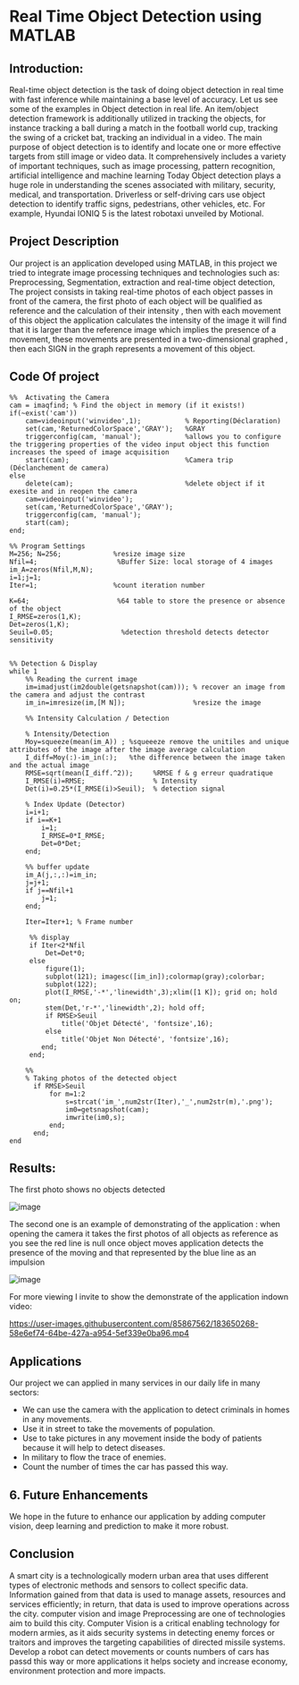 # Real Time Object Detection using MATLAB

 
## Introduction:

Real-time object detection is the task of doing object detection in real time with fast inference while maintaining a base level of accuracy. Let us see some of the examples in Object detection in real life. An item/object detection framework is additionally utilized in tracking the objects, for instance tracking a ball during a match in the football world cup, tracking the swing of a cricket bat, tracking an individual in a video.
The main purpose of object detection is to identify and locate one or more effective targets from still image or video data. It comprehensively includes a variety of important techniques, such as image processing, pattern recognition, artificial intelligence and machine learning
Today Object detection plays a huge role in understanding the scenes associated with military, security, medical, and transportation. Driverless or self-driving cars use object detection to identify traffic signs, pedestrians, other vehicles, etc. For example, Hyundai IONIQ 5 is the latest robotaxi unveiled by Motional.

## Project Description

Our project is an application developed using MATLAB, in this project we tried to integrate image processing techniques and technologies such as: Preprocessing, Segmentation, extraction and real-time object detection, The project consists in taking real-time photos of each object passes in front of the camera, the first photo of each object will be qualified as reference and the calculation of their intensity , then with each movement of this object the application calculates the intensity of the image it will find that it is larger than the reference image which implies the presence of a movement, these movements are presented in a two-dimensional graphed  , then each SIGN in the graph represents a movement of this object.


## Code Of project 
```
%%  Activating the Camera
cam = imaqfind; % Find the object in memory (if it exists!)
if(~exist('cam'))
    cam=videoinput('winvideo',1);           % Reporting(Déclaration) 
    set(cam,'ReturnedColorSpace','GRAY');   %GRAY 
    triggerconfig(cam, 'manual');           %allows you to configure the triggering properties of the video input object this function increases the speed of image acquisition 
    start(cam);                             %Camera trip (Déclanchement de camera) 
else
    delete(cam);                            %delete object if it exesite and in reopen the camera
    cam=videoinput('winvideo');
    set(cam,'ReturnedColorSpace','GRAY');
    triggerconfig(cam, 'manual');
    start(cam);
end;
 
%% Program Settings
M=256; N=256;             %resize image size  
Nfil=4;                    %Buffer Size: local storage of 4 images    
im_A=zeros(Nfil,M,N);
i=1;j=1;
Iter=1;                   %count iteration number  
 
K=64;                      %64 table to store the presence or absence of the object
I_RMSE=zeros(1,K);
Det=zeros(1,K);
Seuil=0.05;                 %detection threshold detects detector sensitivity  
 
 
%% Detection & Display
while 1
    %% Reading the current image
    im=imadjust(im2double(getsnapshot(cam))); % recover an image from the camera and adjust the contrast
    im_in=imresize(im,[M N]);                 %resize the image
    
    %% Intensity Calculation / Detection
    
    % Intensity/Detection
    Moy=squeeze(mean(im_A)) ; %squeeeze remove the unitiles and unique attributes of the image after the image average calculation 
    I_diff=Moy(:)-im_in(:);   %the difference between the image taken and the actual image 
    RMSE=sqrt(mean(I_diff.^2));     %RMSE f & g erreur quadratique 
    I_RMSE(i)=RMSE;                 % Intensity
    Det(i)=0.25*(I_RMSE(i)>Seuil);  % detection signal
    
    % Index Update (Detector)
    i=i+1;
    if i==K+1
        i=1;
        I_RMSE=0*I_RMSE;
        Det=0*Det;
    end;
    
    %% buffer update
    im_A(j,:,:)=im_in;
    j=j+1;
    if j==Nfil+1
        j=1;
    end;
    
    Iter=Iter+1; % Frame number
    
     %% display
     if Iter<2*Nfil
         Det=Det*0;
     else
         figure(1);
         subplot(121); imagesc([im_in]);colormap(gray);colorbar;
         subplot(122);
         plot(I_RMSE,'-*','linewidth',3);xlim([1 K]); grid on; hold on;
         stem(Det,'r-*','linewidth',2); hold off;
         if RMSE>Seuil
             title('Objet Détecté', 'fontsize',16);
         else
             title('Objet Non Détecté', 'fontsize',16);
        end;
     end;
 
    %%
    % Taking photos of the detected object
      if RMSE>Seuil
          for m=1:2
              s=strcat('im_',num2str(Iter),'_',num2str(m),'.png');
              im0=getsnapshot(cam);
              imwrite(im0,s);
          end;
      end;
end
```

##  Results:
The first photo shows no objects detected

![image](https://user-images.githubusercontent.com/85867562/187918511-743be269-0119-4f0b-89ea-a110e055f2e7.png)

The second one is an example of demonstrating of the application : when opening the camera it takes the first photos of all objects as reference as you see the red line is null once object moves application detects the presence of the moving and that represented by the blue line as an impulsion   

![image](https://user-images.githubusercontent.com/85867562/187918621-a6099f66-0702-4ff1-9bd8-37c8d24150a0.png)

For more viewing I invite to show the demonstrate of the application indown video:

https://user-images.githubusercontent.com/85867562/183650268-58e6ef74-64be-427a-a954-5ef339e0ba96.mp4

## Applications

Our project we can applied in many services in our daily life in many sectors:
* We can use the camera with the application to detect criminals in homes in any movements.
* Use it in street to take the movements of population.  
* Use to take pictures in any movement inside the body of patients because it will help to detect diseases.
* In military to flow the trace of enemies.
* Count the number of times the car has passed this way.

## 6.	Future Enhancements

We hope in the future to enhance our application by adding computer vision, deep learning and prediction to make it more robust.

## Conclusion

A smart city is a technologically modern urban area that uses different types of electronic methods and sensors to collect specific data. Information gained from that data is used to manage assets, resources and services efficiently; in return, that data is used to improve operations across the city. computer vision and image Preprocessing are one of technologies aim to build this city.
Computer Vision is a critical enabling technology for modern armies, as it aids security systems in detecting enemy forces or traitors and improves the targeting capabilities of directed missile systems.
Develop a robot can detect movements or counts numbers of cars has passd this way or more applications it helps society and increase economy, environment protection and more impacts. 

